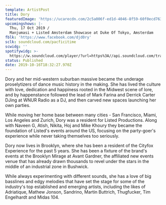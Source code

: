 ```yaml
---
template: ArtistPost
title: Dory
featuredImage: 'https://ucarecdn.com/2c5a006f-ed1d-4046-8f59-60f0ecd7638c/'
upcomingshows: |-
  Thu, 17 Oct 2019 /
  Manjumasi + Listed Amsterdam Showcase at Duke Of Tokyo, Amsterdam
fblk: 'https://www.facebook.com/djd0ry'
sclk: soundcloud.com/pacficitime
scwidg: ''
spotifywidg: >-
  https://w.soundcloud.com/player/?url=https%3A//api.soundcloud.com/tracks/327767330&color=%23ff5500&auto_play=false&hide_related=false&show_comments=true&show_user=true&show_reposts=false&show_teaser=true&visual=true
status: Published
date: 2019-10-16T18:32:27.970Z
---
```

Dory and her mid-western suburban massive became the underage proselytizers of dance music history in the making. She has lived the culture with love, dedication and happiness rooted in the Midwest scene of lore, and by happenstance followed the lead of Mark Farina and Derrick Carter DJing at WNUR Radio as a DJ, and then carved new spaces launching her own parties.

While moving her home base between many cities - San Francisco, Miami, Los Angeles and Zurich, Dory was a resident for Listed Productions. Along with Naveen G, Atish, Nikita, Hoj and Mike Khoury they became the foundation of Listed's events around the US, focusing on the party-goer's experience while never taking themselves too seriously.

Dory now lives in Brooklyn, where she has been a resident of the Cityfox Experience for the past 5 years. She has been a fixture of the brand's events at the Brooklyn Mirage at Avant Gardner, the affiliated new events venue that has already drawn thousands to revel under the stars in the middle of an industrial zone in Bushwick.

While always experimenting with different sounds, she has a love of big basslines and edgy melodies that have set the stage for some of the industry's top established and emerging artists, including the likes of Adriatique, Mathew Jonson, Sandrino, Martin Buttrich, Thugfucker, Tim Engelhardt and Midas 104.
